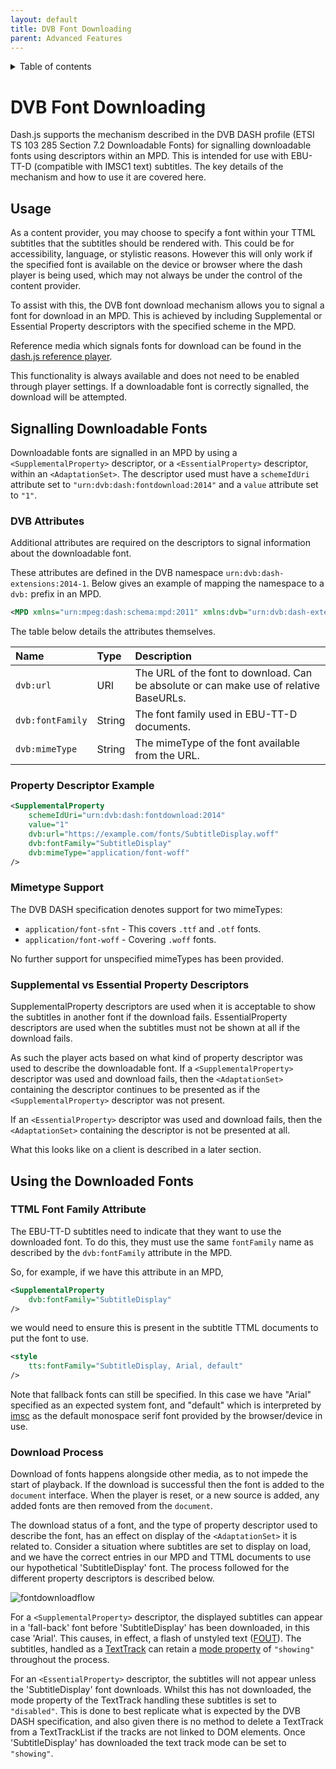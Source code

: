 ```yaml
---
layout: default
title: DVB Font Downloading
parent: Advanced Features
---
```


<details  markdown="block">
  <summary>
    Table of contents
  </summary>
  {: .text-delta }
1. TOC
{:toc}
</details>

# DVB Font Downloading

Dash.js supports the mechanism described in the DVB DASH profile (ETSI TS 103 285 Section 7.2 Downloadable Fonts) for signalling downloadable fonts using descriptors within an MPD.
This is intended for use with EBU-TT-D (compatible with IMSC1 text) subtitles.
The key details of the mechanism and how to use it are covered here.

## Usage

As a content provider, you may choose to specify a font within your TTML subtitles that the subtitles should be rendered with.
This could be for accessibility, language, or stylistic reasons.
However this will only work if the specified font is available on the device or browser where the dash player is being used, which may not always be under the control of the content provider.

To assist with this, the DVB font download mechanism allows you to signal a font for download in an MPD.
This is achieved by including Supplemental or Essential Property descriptors with the specified scheme in the MPD.

Reference media which signals fonts for download can be found in the [dash.js reference player](http://reference.dashif.org/dash.js/nightly/samples/dash-if-reference-player/).

This functionality is always available and does not need to be enabled through player settings.
If a downloadable font is correctly signalled, the download will be attempted.

## Signalling Downloadable Fonts

Downloadable fonts are signalled in an MPD by using a `<SupplementalProperty>` descriptor, or a `<EssentialProperty>` descriptor, within an `<AdaptationSet>`.
The descriptor used must have a `schemeIdUri` attribute set to `"urn:dvb:dash:fontdownload:2014"` and a `value` attribute set to `"1"`.

### DVB Attributes

Additional attributes are required on the descriptors to signal information about the downloadable font.

These attributes are defined in the DVB namespace `urn:dvb:dash-extensions:2014-1`.
Below gives an example of mapping the namespace to a `dvb:` prefix in an MPD.

```xml
<MPD xmlns="urn:mpeg:dash:schema:mpd:2011" xmlns:dvb="urn:dvb:dash-extensions:2014-1">
```

The table below details the attributes themselves.

| Name             | Type   | Description                                                                            |
|:---------------- |:-------|:---------------------------------------------------------------------------------------|
| `dvb:url`        | URI    | The URL of the font to download. Can be absolute or can make use of relative BaseURLs. |
| `dvb:fontFamily` | String | The font family used in EBU-TT-D documents.                                            |
| `dvb:mimeType`   | String | The mimeType of the font available from the URL.                                       |

### Property Descriptor Example

```xml
<SupplementalProperty
    schemeIdUri="urn:dvb:dash:fontdownload:2014"
    value="1"
    dvb:url="https://example.com/fonts/SubtitleDisplay.woff"
    dvb:fontFamily="SubtitleDisplay"
    dvb:mimeType="application/font-woff"
/>
```

### Mimetype Support

The DVB DASH specification denotes support for two mimeTypes:

* `application/font-sfnt` - This covers `.ttf` and `.otf` fonts.
* `application/font-woff` - Covering `.woff` fonts.

No further support for unspecified mimeTypes has been provided.

### Supplemental vs Essential Property Descriptors

SupplementalProperty descriptors are used when it is acceptable to show the subtitles in another font if the download fails.
EssentialProperty descriptors are used when the subtitles must not be shown at all if the download fails.

As such the player acts based on what kind of property descriptor was used to describe the downloadable font.
If a `<SupplementalProperty>` descriptor was used and download fails, then the `<AdaptationSet>` containing the descriptor continues to be presented as if the `<SupplementalProperty>` descriptor was not present.

If an `<EssentialProperty>` descriptor was used and download fails, then the `<AdaptationSet>` containing the descriptor is not be presented at all.

What this looks like on a client is described in a later section.

## Using the Downloaded Fonts

### TTML Font Family Attribute

The EBU-TT-D subtitles need to indicate that they want to use the downloaded font.
To do this, they must use the same `fontFamily` name as described by the `dvb:fontFamily` attribute in the MPD.

So, for example, if we have this attribute in an MPD,

```xml
<SupplementalProperty
    dvb:fontFamily="SubtitleDisplay"
/>
```

we would need to ensure this is present in the subtitle TTML documents to put the font to use.

```xml
<style
    tts:fontFamily="SubtitleDisplay, Arial, default"
/>
```

Note that fallback fonts can still be specified.
In this case we have "Arial" specified as an expected system font, and "default" which is interpreted by [imsc](https://www.w3.org/TR/ttml-imsc1.1/) as the default monospace serif font provided by the browser/device in use.

### Download Process

Download of fonts happens alongside other media, as to not impede the start of playback.
If the download is successful then the font is added to the `document` interface.
When the player is reset, or a new source is added, any added fonts are then removed from the `document`.

The download status of a font, and the type of property descriptor used to describe the font, has an effect on display of the `<AdaptationSet>` it is related to.
Consider a situation where subtitles are set to display on load, and we have the correct entries in our MPD and TTML documents to use our hypothetical 'SubtitleDisplay' font.
The process followed for the different property descriptors is described below.

![fontdownloadflow]({{site.baseurl}}/assets/images/font-download-flowchart.png)

For a `<SupplementalProperty>` descriptor, the displayed subtitles can appear in a 'fall-back' font before 'SubtitleDisplay' has been downloaded, in this case 'Arial'.
This causes, in effect, a flash of unstyled text ([FOUT](https://fonts.google.com/knowledge/glossary/fout)).
The subtitles, handled as a [TextTrack](https://developer.mozilla.org/en-US/docs/Web/API/TextTrack) can retain a [mode property](https://developer.mozilla.org/en-US/docs/Web/API/TextTrack/mode) of `"showing"` throughout the process.

For an `<EssentialProperty>` descriptor, the subtitles will not appear unless the 'SubtitleDisplay' font downloads. Whilst this has not downloaded, the mode property of the TextTrack handling these subtitles is set to `"disabled"`. This is done to best replicate what is expected by the DVB DASH specification, and also given there is no method to delete a TextTrack from a TextTrackList if the tracks are not linked to DOM elements. Once 'SubtitleDisplay' has downloaded the text track mode can be set to `"showing"`.
